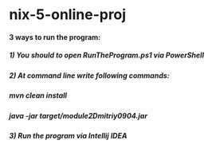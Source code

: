 # nix-5-online-proj
#### 3 ways to run the program:
##### 1) You should to open RunTheProgram.ps1 via PowerShell
##### 2) At command line write following commands: 
##### mvn clean install
##### java -jar target/module2Dmitriy0904.jar
##### 3) Run the program via Intellij IDEA
